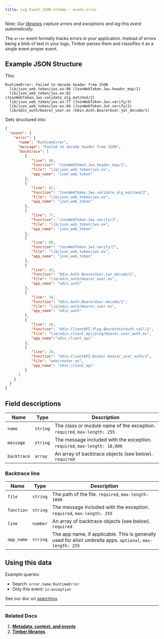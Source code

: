 ```yaml
---
title: Log Event JSON Schema - event.error
---
```

*Note: Our [libraries](/docs/languages) capture errors and exceptions and log this event automatically.*

The `error` event formally tracks errors in your application. Instead of errors
being a blob of text in your logs, Timber parses them and classifies it as a single event
proper event.

## Example JSON Structure

This:

```
RuntimeError: Failed to decode header from JSON
  lib/json_web_token/jws.ex:96 (JsonWebToken.Jws.header_map/1)
  lib/json_web_token/jws.ex:82 (JsonWebToken.Jws.validate_alg_matched/2)
  lib/json_web_token/jws.ex:77 (JsonWebToken.Jws.verify/3)
  lib/json_web_token/jws.ex:89 (JsonWebToken.Jwt.verify/2)
  lib/odin_auth/bearer_user.ex (Odin.Auth.BearerUser.jwt_decode/1)
```

Gets structured into:

```json
{
  "event": {
    "error": {
      "name": "RuntimeError",
      "message": "Failed to decode header from JSON",
      "backtrace": [
         {
            "line": 96,
            "function": "JsonWebToken.Jws.header_map/1",
            "file": "lib/json_web_token/jws.ex",
            "app_name": "json_web_token"
         },
         {
            "line": 82,
            "function": "JsonWebToken.Jws.validate_alg_matched/2",
            "file": "lib/json_web_token/jws.ex",
            "app_name": "json_web_token"
         },
         {
            "line": 77,
            "function": "JsonWebToken.Jws.verify/3",
            "file": "lib/json_web_token/jws.ex",
            "app_name": "json_web_token"
         },
         {
            "line": 89,
            "function": "JsonWebToken.Jwt.verify/2",
            "file": "lib/json_web_token/jwt.ex",
            "app_name": "json_web_token"
         },
         {
            "line": 43,
            "function": "Odin.Auth.BearerUser.jwt_decode/1",
            "file": "lib/odin_auth/bearer_user.ex",
            "app_name": "odin_auth"
         },
         {
            "line": 34,
            "function": "Odin.Auth.BearerUser.decode/1",
            "file": "lib/odin_auth/bearer_user.ex",
            "app_name": "odin_auth"
         },
         {
            "line": 26,
            "function": "Odin.ClientAPI.Plug.BearerUserAuth.call/2",
            "file": "lib/odin_client_api/plug/bearer_user_auth.ex",
            "app_name":"odin_client_api"
         },
         {
            "line": 28,
            "function": "Odin.ClientAPI.Router.bearer_user_auth/2",
            "file": "web/router.ex",
            "app_name": "odin_client_api"
         }
      ]
    }
  }
}
```


## Field descriptions

Name | Type | Description
-----|------|------------
`name` | `string` | The class or module name of the exception. `required`, `max-length: 255`
`message` | `string` | The message included with the exception. `required`, `max-length: 10,000`
`backtrace` | `array` | An array of backtrace objects (see below). `required`

### Backtrace line

Name | Type | Description
-----|------|------------
`file` | `string` | The path of the file. `required`, `max-length: 1000`
`function` | `string` | The message included with the exception. `required`, `max-length: 255`
`line` | `number` | An array of backtrace objects (see below). `required`
`app_name` | `string` | The app name, if applicable. This is generally used for elixir umbrella apps. `optional`, `max-length: 255`


## Using this data

Example queries:

* Search: `error.name:RuntimeError`
* Only this event: `is:exception`

See our doc on [searching](/docs/app/console/searching).

---

### Related Docs

1. [**Metadata, context, and events**](/docs/concepts/metadata-context-and-events)
2. [**Timber libraries**](/docs/languages)
